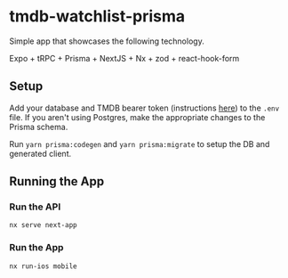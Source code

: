 # tmdb-watchlist-prisma

Simple app that showcases the following technology.

Expo + tRPC + Prisma + NextJS + Nx + zod + react-hook-form


## Setup

Add your database and TMDB bearer token (instructions [here](https://www.themoviedb.org/documentation/api?language=en-US)) to the `.env` file.  If you aren't using Postgres, make the appropriate changes to the Prisma schema.

Run `yarn prisma:codegen` and `yarn prisma:migrate` to setup the DB and generated client.

## Running the App

### Run the API

`nx serve next-app`

### Run the App

`nx run-ios mobile`
